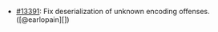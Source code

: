 * [#13391](https://github.com/rubocop/rubocop/pull/13391): Fix deserialization of unknown encoding offenses. ([@earlopain][])
